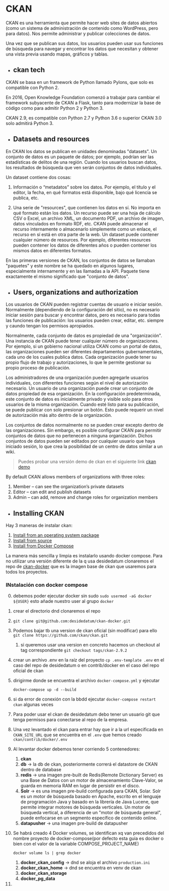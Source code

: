 # CKAN

CKAN es una herramienta que permite hacer web sites de datos abiertos (como un sistema de administración de contenido como WordPress, pero para datos). 
Nos permite administrar y publicar colecciones de datos.

Una vez que se publican sus datos, los usuarios pueden usar sus funciones de búsqueda para navegar y encontrar los datos que necesitan y obtener una vista previa usando mapas, gráficos y tablas.

- ## ckan tech

CKAN se basa en un framework de Python llamado Pylons, que solo es compatible con Python 2.

En 2016, Open Knowledge Foundation comenzó a trabajar para cambiar el framework subyacente de CKAN a Flask, tanto para modernizar la base de código como para admitir Python 2 y Python 3. 

CKAN 2.9, es compatible con Python 2.7 y Python 3.6 o superior
CKAN 3.0 solo admitirá Python 3.

- ## Datasets and resources 

En CKAN los datos se publican en unidades denominadas "datasets". Un conjunto de datos es un paquete de datos; por ejemplo, podrían ser las estadísticas de delitos de una región. Cuando los usuarios buscan datos, los resultados de búsqueda que ven serán conjuntos de datos individuales.

Un dataset contiene dos cosas:

1. Información o “metadatos” sobre los datos. Por ejemplo, el título y el editor, la fecha, en qué formatos está disponible, bajo qué licencia se publica, etc.
   
2. Una serie de "resources", que contienen los datos en sí. No importa en qué formato están los datos. Un recurso puede ser una hoja de cálculo CSV o Excel, un archivo XML, un documento PDF, un archivo de imagen, datos vinculados en formato RDF, etc. CKAN puede almacenar el recurso internamente o almacenarlo simplemente como un enlace, el recurso en sí está en otra parte de la web. Un dataset puede contener cualquier número de resources. Por ejemplo, diferentes resources pueden contener los datos de diferentes años o pueden contener los mismos datos en diferentes formatos.

En las primeras versiones de CKAN, los conjuntos de datos se llamaban "paquetes" y este nombre se ha quedado en algunos lugares, especialmente internamente y en las llamadas a la API. Paquete tiene exactamente el mismo significado que "conjunto de datos".

- ## Users, organizations and authorization

Los usuarios de CKAN pueden registrar cuentas de usuario e iniciar sesión. Normalmente (dependiendo de la configuración del sitio), no es necesario iniciar sesión para buscar y encontrar datos, pero es necesario para todas las funciones de publicación: los usuarios pueden crear, editar, etc. siempre y caundo tengan los permisos apropiados.

Normalmente, cada conjunto de datos es propiedad de una "organización". Una instancia de CKAN puede tener cualquier número de organizaciones. Por ejemplo, si un gobierno nacional utiliza CKAN como un portal de datos, las organizaciones pueden ser diferentes departamentos gubernamentales, cada uno de los cuales publica datos. Cada organización puede tener su propio flujo de trabajo y autorizaciones, lo que le permite gestionar su propio proceso de publicación.

Los administradores de una organización pueden agregarle usuarios individuales, con diferentes funciones según el nivel de autorización necesario. Un usuario de una organización puede crear un conjunto de datos propiedad de esa organización. En la configuración predeterminada, este conjunto de datos es inicialmente privado y visible solo para otros usuarios de la misma organización. Cuando esté listo para su publicación, se puede publicar con solo presionar un botón. Esto puede requerir un nivel de autorización más alto dentro de la organización.

Los conjuntos de datos normalmente no se pueden crear excepto dentro de las organizaciones. Sin embargo, es posible configurar CKAN para permitir conjuntos de datos que no pertenecen a ninguna organización. Dichos conjuntos de datos pueden ser editados por cualquier usuario que haya iniciado sesión, lo que crea la posibilidad de un centro de datos similar a un wiki.

>Puedes probar una versión demo de ckan en el siguiente link [ckan demo](https://demo.ckan.org/)

By default CKAN allows members of organizations with three roles:

1. Member – can see the organization’s private datasets
2. Editor – can edit and publish datasets
3. Admin – can add, remove and change roles for organization members

- ## Installing CKAN 

Hay 3 maneras de instalar ckan:

1. [Install from an operating system package](http://docs.ckan.org/en/2.9/maintaining/installing/install-from-package.html)
2. [Install from source](http://docs.ckan.org/en/2.9/maintaining/installing/install-from-source.html)
3. [Install from Docker Compose](http://docs.ckan.org/en/2.9/maintaining/installing/install-from-docker-compose.html)

La manera más sencilla y limpia es instalarlo usando docker compose. Para no utilizar una versión diferente de la q usa desidedatum clonaremos el repo de [ckan-docker](https://github.com/desidedatum/ckan-docker) que es la imagen base de ckan que usaremos para todos los proyectos.

### INstalación con docker compose

0. debemos poder ejecutar docker sin sudo `sudo usermod -aG docker ${USER}` esto añade nuestro user al grupo `docker`
   
1. crear el directorio dnd clonaremos el repo 
   
2. `git clone git@github.com:desidedatum/ckan-docker.git`
   
3. Podemos bajar tb una version de ckan oficial (sin modificar) para ello `git clone https://github.com/ckan/ckan.git`
   
   1. si queremos usar una version en concreto hacemos un checkout al tag correspondiente `git checkout tags/ckan-2.9.2`
   
4. crear un archivo .env en la raíz del proyecto `cp .env-template .env` en el caso del repo de desidedatum o en contrib/docker  en el caso del repo oficial de ckan
   
5. dirigirme donde se encuentra el archivo `docker-compose.yml` y ejecutar
   ```
   docker-compose up -d --build
   ```
6. si da error de conexión con la bbdd ejecutar `docker-compose restart ckan` algunas veces
   
7. Para poder usar el ckan de desidedatum debo tener un usuario git que tenga permisos para conectarse al repo de la empresa.

8. Una vez levantado el ckan para entrar hay que ir a la url especificada en `CKAN_SITE_URL` que se encuentra en el `.env` que hemos creado `ckan/contrib/docker/.env`

9. Al levantar docker debemos tener corriendo 5 contenedores:
    
   1.  **ckan**
   2.  **db** -> la db de ckan, posteriormente correrá el datastore de CKAN dentro de database
   3.  **redis** -> una imagen pre-built de Redis(Remote Dictionary Server) es una Base de Datos con un motor de almacenamiento Clave-Valor, se guarda en memoria RAM en lugar de persistir en el disco. 
   4. **Solr** -> es una imagen pre-build configurada para CKAN, Solar.  Solr es un motor de búsqueda basado en Apache, escrito en el lenguaje de programación Java y basado en la librería de Java Lucene, que permite integrar motores de búsqueda verticales.
   Un motor de búsqueda vertical, a diferencia de un "motor de búsqueda general", puede enfocarse en un segmento específico de contenido online. 
   1. **datapusher** -> una imagen pre-build de datapusher

10. Se habrá creado 4 Docker volumes, se identifican xq van precedidos del nombre proyecto de docker-compose(por defecto esta guia es docker o bien con el valor de la variable COMPOSE_PROJECT_NAME)
    ```
    docker volume ls | grep docker
    ```
    1. **docker_ckan_config** -> dnd se aloja el archivo `production.ini`  
    2. **docker_ckan_home** -> dnd se encuentra en venv de ckan 
    3. **docker_ckan_storage**     
    4. **docker_pg_data**     

11. 






